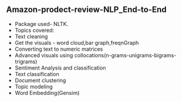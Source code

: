 ## Amazon-prodect-review-NLP_End-to-End
- Package used- NLTK. 
- Topics covered: 
- Text cleaning
- Get the visuals - word cloud,bar graph,freqnGraph
- Converting text to numeric matrices
- Advanced visuals using collocations(n-grams-unigrams-bigrams-trigrams)
- Sentiment Analysis and classification
- Text classification
- Document clustering
- Topic modeling
- Word Embedding(Gensim)
